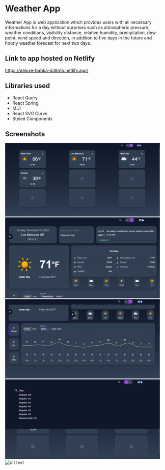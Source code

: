 # Weather App
Weather App is web application which provides users with all necessary informations for a day without surprises such as atmospheric pressure, weather conditions, visibility distance, relative humidity, precipitation, dew point, wind speed and direction, in addition to five days in the future and hourly weather forecast for next two days.  

## Link to app hosted on Netlify
https://deluxe-babka-dd9a1b.netlify.app/

## Libraries used
 - React Query
 - React Spring
 - MUI
 - React SVG Curve
 - Styled Components

## Screenshots
![alt text](https://github.com/SrbinUSvemiru/weather-app-final/blob/master/public/screenshots/weather.1.png)
![alt text](https://github.com/SrbinUSvemiru/weather-app-final/blob/master/public/screenshots/weather.2.png)
![alt text](https://github.com/SrbinUSvemiru/weather-app-final/blob/master/public/screenshots/weather.3.png)
![alt text](https://github.com/SrbinUSvemiru/weather-app-final/blob/master/public/screenshots/weather.4.png)
![alt text](https://github.com/SrbinUSvemiru/weather-app-final/blob/master/public/screenshots/weather.lightpng)
 
